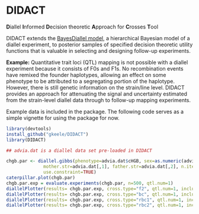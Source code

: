 DIDACT
======

**D**iallel **I**nformed **D**ecision theoretic **A**pproach for **C**rosses **T**ool

DIDACT extends the [BayesDiallel model](http://valdarlab.unc.edu/software/bayesdiallel/BayesDiallel.html), a hierarchical Bayesian model of a diallel experiment, to posterior samples of specified decision theoretic utility functions that is valuable in selecting and designing follow-up experiments.

**Example:** Quantitative trait loci (QTL) mapping is not possible with a diallel experiment because it consists of F0s and F1s. No recombination events have remixed the founder haplotypes, allowing an effect on some phenotype to be attributed to a segregating portion of the haplotype. However, there is still genetic information on the strain/line level. DIDACT provides an approach for attenuating the signal and uncertainty estimated from the strain-level diallel data through to follow-up mapping experiments.

Example data is included in the package. The following code serves as a simple vignette for using the package for now.
```r
library(devtools)
install_github("gkeele/DIDACT")
library(DIDACT)

## advia.dat is a diallel data set pre-loaded in DIDACT

chgb.par <- diallel.gibbs(phenotype=advia.dat$cHGB, sex=as.numeric(advia.dat$is.female=="F"),
			  mother.str=advia.dat[,1], father.str=advia.dat[,2], n.iter=10000, burn.in=10000,
			  use.constraint=TRUE)
caterpillar.plot(chgb.par)
chgb.par.exp = evaluate.experiments(chgb.par, n=500, qtl.num=1)
diallelPlotter(results= chgb.par.exp, cross.type="f2", qtl.num=1, include.bar.plots = FALSE, include.density = FALSE, include.rank = TRUE, include.info.plot = FALSE)
diallelPlotter(results= chgb.par.exp, cross.type="bc", qtl.num=1, include.bar.plots = FALSE, include.density = FALSE, include.rank = TRUE, include.info.plot = FALSE)
diallelPlotter(results= chgb.par.exp, cross.type="rbc1", qtl.num=1, include.bar.plots = FALSE, include.density = FALSE, include.rank = TRUE, include.info.plot = FALSE)
diallelPlotter(results= chgb.par.exp, cross.type="rbc2", qtl.num=1, include.bar.plots = FALSE, include.density = FALSE, include.rank = TRUE, include.info.plot = FALSE)
```